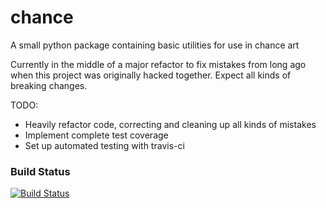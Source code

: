 # chance
A small python package containing basic utilities for use in chance art

Currently in the middle of a major refactor to fix mistakes from long ago when this project was originally hacked together. Expect all kinds of breaking changes.

TODO:
* Heavily refactor code, correcting and cleaning up all kinds of mistakes
* Implement complete test coverage
* Set up automated testing with travis-ci

### Build Status
[![Build Status](https://travis-ci.org/ajyoon/chance.svg?branch=master)](https://travis-ci.org/ajyoon/chance)